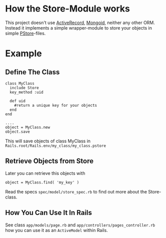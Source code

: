 How the Store-Module works
==========================

This project doesn't use
[ActiveRecord](http://guides.rubyonrails.org/active_record_querying.html), 
[Mongoid](http://mongoid.org/), neither any other ORM.
Instead it implements a simple wrapper-module to store your objects
in simple
[PStore](http://ruby-doc.org/stdlib-1.9.3/libdoc/pstore/rdoc/PStore.html)-files.

Example
=======

Define The Class
----------------

    class MyClass
      include Store
      key_method :uid

      def uid
        #return a unique key for your objects
      end
    end
    
    ....
    object = MyClass.new
    object.save

 This will save objects of class MyClass in
 `Rails.root/Rails.env/my_class/my_class.pstore`
 
Retrieve Objects from Store
----------------------------

Later you can retrieve this objects with

    object = MyClass.find( 'my_key' )

Read the specs `spec/model/store_spec.rb` to find out more about the
Store-class.


How You Can Use It In Rails
---------------------------

See class `app/models/page.rb` and `app/controllers/pages_controller.rb`
how you can use it as an `ActiveModel` within Rails.



